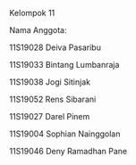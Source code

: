 Kelompok 11

Nama Anggota:

11S19028	Deiva Pasaribu

11S19033	Bintang Lumbanraja

11S19038	Jogi Sitinjak

11S19052	Rens Sibarani

11S19027	Darel Pinem

11S19004	Sophian Nainggolan

11S19046	Deny Ramadhan Pane
